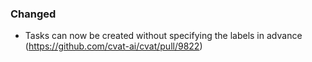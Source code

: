 ### Changed

- Tasks can now be created without specifying the labels in advance
  (<https://github.com/cvat-ai/cvat/pull/9822>)
